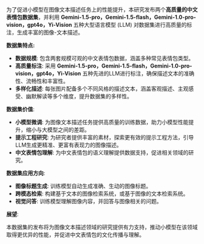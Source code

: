 为了促进小模型在图像文本描述任务上的性能提升，本研究发布两个**高质量的中文表情包数据集**，并利用  **Gemini-1.5-pro，Gemini-1.5-flash，Gemini-1.0-pro-vision，gpt4o，Yi-Vision** 五种大型语言模型 (LLM) 对数据集进行高质量的标注，生成丰富的图像-文本描述。

**数据集特点:**

* **数据规模**:  包含两套规模可观的中文表情包数据，涵盖多种常见表情包类型。
* **高质量标注**:  采用 **Gemini-1.5-pro，Gemini-1.5-flash，Gemini-1.0-pro-vision，gpt4o，Yi-Vision** 五种先进的LLM进行标注，确保描述文本的准确性、流畅性和丰富性。
* **多样化描述**:   每张图片配备多个不同风格的描述文本，涵盖客观描述、主观感受、幽默解读等多个维度，提升数据集的多样性。

**数据集价值**:

*  **小模型微调**:   为图像文本描述任务提供高质量的训练数据，助力小模型性能提升，缩小与大模型之间的差距。
* **提示工程研究**:   为研究者提供丰富的素材，探索更有效的提示工程方法，引导LLM生成更精准、更富有表现力的图像描述。
* **中文表情包理解**:   为中文表情包的语义理解提供数据支持，促进相关领域的研究。

**数据集应用方向**:

*  **图像标题生成**:  训练模型自动生成准确、生动的图像标题。
* **跨模态检索**:   构建基于文本的图像检索系统，或基于图像的文本检索系统。
*  **视觉问答**:   训练模型理解图像内容，并回答与图像相关的问题。

**展望**:  

本数据集的发布将为图像文本描述领域的研究提供有力支持，推动小模型在该领域取得更优异的性能，并促进中文表情包的文化传播与理解。 
